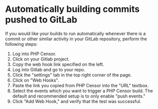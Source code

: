 Automatically building commits pushed to GitLab
===============================================

If you would like your builds to run automatically whenever there is a commit or other similar activity in your GitLab repository, perform the following steps:

1. Log into PHP Censor.
2. Click on your Gitlab project.
3. Copy the web hook link specified on the left.
4. Log into Gitlab and go to your repo.
5. Click the "settings" tab in the top right corner of the page.
6. Click on "Web Hooks".
7. Paste the link you copied from PHP Censor into the "URL" textbox.
8. Select the events which you want to trigger a PHP Censor build. The default and recommended setup is to only enable "push events."
9. Click "Add Web Hook," and verify that the test was successful.
